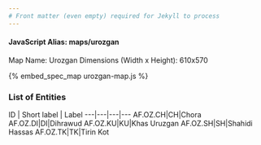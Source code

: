 ```yaml
---
# Front matter (even empty) required for Jekyll to process
---
```


#### JavaScript Alias: maps/urozgan

Map Name: Urozgan
Dimensions (Width x Height): 610x570



{% embed_spec_map urozgan-map.js %}

### List of Entities

ID | Short label | Label
---|---|---|---
AF.OZ.CH|CH|Chora
AF.OZ.DI|DI|Dihrawud
AF.OZ.KU|KU|Khas Uruzgan
AF.OZ.SH|SH|Shahidi Hassas
AF.OZ.TK|TK|Tirin Kot
